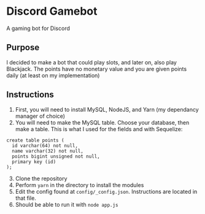 # Discord Gamebot
A gaming bot for Discord

## Purpose
I decided to make a bot that could play slots, and later on, also play Blackjack. The points have no monetary value and you are given points daily (at least on my implementation)

## Instructions
1. First, you will need to install MySQL, NodeJS, and Yarn (my dependancy manager of choice)
2. You will need to make the MySQL table. Choose your database, then make a table. This is what I used for the fields and with Sequelize:

  ```
  create table points (
    id varchar(64) not null,
    name varchar(32) not null,
    points bigint unsigned not null,
    primary key (id)
  );
  ```
3. Clone the repository
4. Perform `yarn` in the directory to install the modules
5. Edit the config found at `config/_config.json`. Instructions are located in that file.
6. Should be able to run it with `node app.js`
